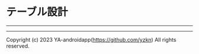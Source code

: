 # テーブル設計

---



---

Copyright (c) 2023 YA-androidapp(https://github.com/yzkn) All rights reserved.
